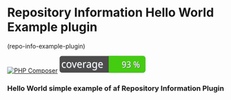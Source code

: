 # Repository Information Hello World Example plugin 
(repo-info-example-plugin)  

[![PHP Composer](https://github.com/codehq-dk/repo-info-example-plugin/actions/workflows/php.yml/badge.svg)](https://github.com/codehq-dk/repo-info-example-plugin/actions/workflows/php.yml)
[![Test Coverage](https://raw.githubusercontent.com/codehq-dk/repo-info-example-plugin/main/badge-coverage.svg)](https://packagist.org/packages/codehq-dk/repo-info-example-plugin)


### Hello World simple example of af Repository Information Plugin
